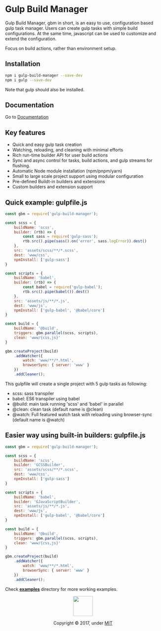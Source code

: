 # Gulp Build Manager
Gulp Build Manager, gbm in short, is an easy to use, configuration based gulp task manager. Users can create gulp tasks with simple build configurations. At the same time, javascript can be used to customize and extend the configuration.

Focus on build actions, rather than environment setup.

## Installation
```bash
npm i gulp-build-manager --save-dev
npm i gulp --save-dev
```
Note that gulp should also be installed.


## Documentation
Go to [Documentation](https://shnam7.github.io/gulp-build-manager)


## Key features
- Quick and easy gulp task creation
- Watching, reloading, and cleaning with minimal efforts
- Rich run-time builder API for user build actions
- Sync and async control for tasks, build actions, and gulp streams for flushing.
- Automatic Node module installation (npm/pnpm/yarn)
- Small to large scale project support using modular configuration
- Pre-defined Buildt-in builders and extensions
- Custom builders and extension support


## Quick example: gulpfile.js

```js
const gbm = require('gulp-build-manager');

const scss = {
    buildName: 'scss',
    builder: (rtb) => {
        const sass = require('gulp-sass');
        rtb.src().pipe(sass().on('error', sass.logError)).dest()
    },
    src: 'assets/scss/**/*.scss',
    dest: 'www/css',
    npmInstall: ['gulp-sass']
}

const scripts = {
    buildName: 'babel',
    builder: (rtb) => {
        const babel = require('gulp-babel');
        rtb.src().pipe(babel()).dest()
    },
    src: 'assets/js/**/*.js',
    dest: 'www/js',
    npmInstall: ['gulp-babel', '@babel/core']
}

const build = {
    buildName: '@build',
    triggers: gbm.parallel(scss, scripts),
    clean: 'www/{css,js}'
}

gbm.createProject(build)
    .addWatcher({
        watch: 'www/**/*.html',
        browserSync: { server: 'www' }
    })
    .addCleaner();
```

This gulpfile will create a single project with 5 gulp tasks as following:
- scss: sass transpiler
- babel: ES6 transpiler using babel
- @build: main task running 'scss' and 'babel' in parallel
- @clean: clean task (default name is @clean)
- @watch: Full featured watch task with reloading using browser-sync (default name is @watch)


## Easier way using built-in builders: gulpfile.js
```js
const gbm = require('gulp-build-manager');

const scss = {
    buildName: 'scss',
    builder: 'GCSSBuilder',
    src: 'assets/scss/**/*.scss',
    dest: 'www/css',
    npmInstall: ['gulp-sass']
}

const scripts = {
    buildName: 'babel',
    builder: 'GJavaScriptBuilder',
    src: 'assets/js/**/*.js',
    dest: 'www/js',
    npmInstall: ['gulp-babel', '@babel/core']
}

const build = {
    buildName: '@build',
    triggers: gbm.parallel(scss, scripts),
    clean: 'www/{css,js}'
}

gbm.createProject(build)
    .addWatcher({
        watch: 'www/**/*.html',
        browserSync: { server: 'www' }
    })
    .addCleaner();
```

Check **[examples](examples)** directory for more working examples.


<p align="center">
  <img class="logo" src="https://shnam7.github.io/gulp-build-manager/images/gbm.svg" width="64px">
  <p align=center>Copyright &copy; 2017, under <a href="./LICENSE">MIT</a></p>
</div>
